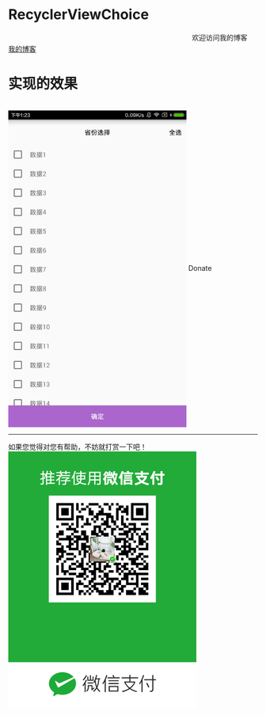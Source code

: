 # RecyclerViewChoice
<marquee >欢迎访问我的博客</marquee>[我的博客](https://blog.csdn.net/qq_32895969)  
# 实现的效果
<br>
<img src="https://github.com/zylgithub/RecyclerViewChoice/blob/master/pic/shilitu.png" width = "360" height = "640" div align=center />
Donate
<hr>
如果您觉得对您有帮助，不妨就打赏一下吧！
<br>
<img src="https://github.com/zylgithub/cover/blob/master/wx/weixin.jpg" width = "380" height = "520" div align=center />


